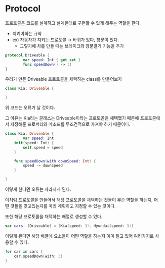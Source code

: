 # Protocol

프로토콜은 코드를 설계하고 설계한대로 구현할 수 있게 해주는 역할을 한다.

- 지켜야하는 규약
- ex) 자동차가 지키는 프로토콜 → 바퀴가 있다, 창문이 있다.
    - 그렇기에 차를 만들 때는 브레이크와 창문열기 기능을 추가

```swift
protocol Driveable {
        var speed: Int { get set }
        func speedDown() -> () 
}
```

우리가 만든 Driveable 프로토콜을 체택하는 class를 만들어보자

```swift
class Kia: Driveable {

}
```

위 코드는 오류가 날 것이다.

그 이유는 Kia라는 클래스는 Driveable이라는 프로토콜을 채택했기 때문에 프로토콜에서 지정해준 프로퍼티와 메소드를 무조건적으로 가져야 하기 때문이다.

```swift
class Kia: Driveable {
        var speed: Int
    init(speed: Int) {
        self.speed = speed
    }

    func speedDown(with downSpeed: Int) {
        speed -= downSpeed
    }

}
```

이렇게 한다면 오류는 사라지게 된다.

이처럼 프로토콜을 만들어서 해당 프로토콜을 채택하는 것들이 무슨 역할을 하는지, 어떤 것들을 갖고있는지를 미리 계획하고 지정할 수 있는 것이다.

또한 해당 프로토콜을 채택하는 배열로 생성할 수 있다.

```swift
var cars: [Driveable] = [Kia(speed: 3), Hyundai(speed: 3)]
```

이렇게 된다면 해당 배열에 요소들이 어떤 역할을 하는지 이미 알고 있어 여러가지로 사용할 수 있다.

```swift
for car in cars {
    car.speedDown(with: 3)
}
```
